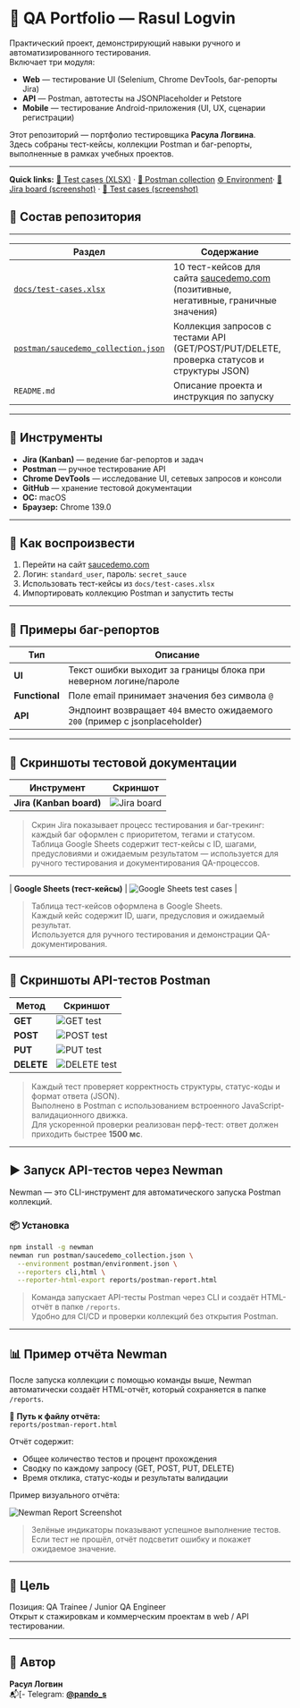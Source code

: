 # 🧪 QA Portfolio — Rasul Logvin
Практический проект, демонстрирующий навыки ручного и автоматизированного тестирования.  
Включает три модуля:
- **Web** — тестирование UI (Selenium, Chrome DevTools, баг-репорты Jira)  
- **API** — Postman, автотесты на JSONPlaceholder и Petstore  
- **Mobile** — тестирование Android-приложения (UI, UX, сценарии регистрации)

Этот репозиторий — портфолио тестировщика **Расула Логвина**.  
Здесь собраны тест-кейсы, коллекции Postman и баг-репорты, выполненные в рамках учебных проектов.

---

**Quick links:** 
[📘 Test cases (XLSX)](docs/test-cases.xlsx) · 
[🧪 Postman collection](postman/saucedemo_collection.json)
[⚙️ Environment](postman/environment.json)· 
[📸 Jira board (screenshot)](screenshots/jira_board.png) · 
[📸 Test cases (screenshot)](screenshots/google_sheets.png)
## 📁 Состав репозитория

---

| Раздел | Содержание |
|--------|-------------|
| [`docs/test-cases.xlsx`](./docs/test-cases.xlsx) | 10 тест-кейсов для сайта [saucedemo.com](https://www.saucedemo.com) (позитивные, негативные, граничные значения) |
| [`postman/saucedemo_collection.json`](./postman/saucedemo_collection.json) | Коллекция запросов с тестами API (GET/POST/PUT/DELETE, проверка статусов и структуры JSON) |
| `README.md` | Описание проекта и инструкция по запуску |

---

## 🧠 Инструменты

- **Jira (Kanban)** — ведение баг-репортов и задач  
- **Postman** — ручное тестирование API  
- **Chrome DevTools** — исследование UI, сетевых запросов и консоли  
- **GitHub** — хранение тестовой документации  
- **OC:** macOS  
- **Браузер:** Chrome 139.0  

---

## 🚀 Как воспроизвести

1. Перейти на сайт [saucedemo.com](https://www.saucedemo.com)  
2. Логин: `standard_user`, пароль: `secret_sauce`  
3. Использовать тест-кейсы из `docs/test-cases.xlsx`  
4. Импортировать коллекцию Postman и запустить тесты  

---

## 🧩 Примеры баг-репортов

| Тип | Описание |
|------|-----------|
| **UI** | Текст ошибки выходит за границы блока при неверном логине/пароле |
| **Functional** | Поле email принимает значения без символа `@` |
| **API** | Эндпоинт возвращает `404` вместо ожидаемого `200` (пример с jsonplaceholder) |

---

## 🧾 Скриншоты тестовой документации

| Инструмент | Скриншот |
|-------------|-----------|
| **Jira (Kanban board)** | ![Jira board](screenshots/jira_board.png) |

> Скрин Jira показывает процесс тестирования и баг-трекинг: каждый баг оформлен с приоритетом, тегами и статусом.  
> Таблица Google Sheets содержит тест-кейсы с ID, шагами, предусловиями и ожидаемым результатом — используется для ручного тестирования и документирования QA-процессов.

---


| **Google Sheets (тест-кейсы)** | ![Google Sheets test cases](./screenshots/test_cases_sheet.png) |

> Таблица тест-кейсов оформлена в Google Sheets.  
> Каждый кейс содержит ID, шаги, предусловия и ожидаемый результат.  
> Используется для ручного тестирования и демонстрации QA-документирования.

---

## 📸 Скриншоты API-тестов Postman

| Метод | Скриншот |
|--------|-----------|
| **GET** | ![GET test](./screenshots/postman/get_test_1.png) |
| **POST** | ![POST test](./screenshots/postman/get_test_2.png) |
| **PUT** | ![PUT test](./screenshots/postman/get_test_3.png) |
| **DELETE** | ![DELETE test](./screenshots/postman/get_test_4.png) |

> Каждый тест проверяет корректность структуры, статус-коды и формат ответа (JSON).  
> Выполнено в Postman с использованием встроенного JavaScript-валидационного движка.  
> Для ускоренной проверки реализован перф-тест: ответ должен приходить быстрее **1500 мс**.

---
## ▶️ Запуск API-тестов через Newman

Newman — это CLI-инструмент для автоматического запуска Postman коллекций.

### 📦 Установка
```bash
npm install -g newman
newman run postman/saucedemo_collection.json \
  --environment postman/environment.json \
  --reporters cli,html \
  --reporter-html-export reports/postman-report.html
```
> Команда запускает API-тесты Postman через CLI и создаёт HTML-отчёт в папке `/reports`.  
> Удобно для CI/CD и проверки коллекций без открытия Postman.

---

## 📊 Пример отчёта Newman

После запуска коллекции с помощью команды выше, Newman автоматически создаёт HTML-отчёт, который сохраняется в папке `/reports`.

📁 **Путь к файлу отчёта:**  
`reports/postman-report.html`

Отчёт содержит:
- Общее количество тестов и процент прохождения  
- Сводку по каждому запросу (GET, POST, PUT, DELETE)  
- Время отклика, статус-коды и результаты валидации  

Пример визуального отчёта:

![Newman Report Screenshot](./screenshots/newman_report_example.png)

> Зелёные индикаторы показывают успешное выполнение тестов.  
> Если тест не прошёл, отчёт подсветит ошибку и покажет ожидаемое значение.

---

## 💼 Цель
Позиция: QA Trainee / Junior QA Engineer  
Открыт к стажировкам и коммерческим проектам в web / API тестировании.

---

## 👤 Автор

**Расул Логвин**  
📬[- Telegram: **[@pando_s](https://t.me/pando_s)**
